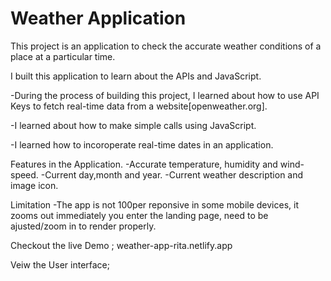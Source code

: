 # Weather Application
This project is an application to check the accurate weather conditions of a place at a particular time.

I built this application to learn about the APIs and JavaScript.

-During the process of building this project, I learned about how to use API Keys to fetch real-time data from a website[openweather.org].

-I learned about how to make simple calls using JavaScript.

-I learned how to incoroperate real-time dates in an application.

Features in the Application.
-Accurate temperature, humidity and wind-speed.
-Current day,month and year.
-Current weather description and image icon.

Limitation
-The app is not 100per reponsive in some mobile devices, it zooms out immediately you enter the landing page, need to be ajusted/zoom in to render properly. 

Checkout the live Demo ; weather-app-rita.netlify.app

Veiw the User interface;
